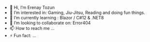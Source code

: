- 👋 Hi, I’m Erenay Tozun
- 👀 I’m interested in: Gaming, Jiu-Jitsu, Reading and doing fun things.
- 🌱 I’m currently learning : Blazor / C#12 & .NET8
- 💞️ I’m looking to collaborate on: Error404
- 📫 How to reach me ...
- ⚡ Fun fact: ...

<!---
ET6155/ET6155 is a ✨ special ✨ repository because its `README.md` (this file) appears on your GitHub profile.
You can click the Preview link to take a look at your changes.
--->

